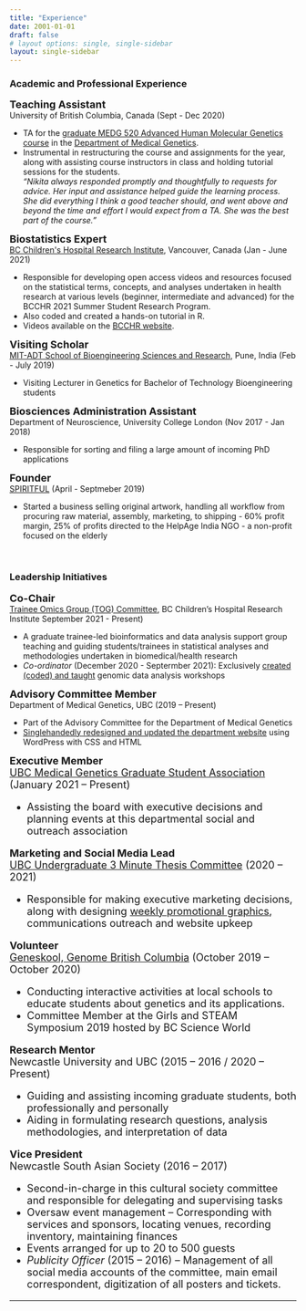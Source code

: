 ```yaml
---
title: "Experience"
date: 2001-01-01
draft: false
# layout options: single, single-sidebar
layout: single-sidebar
---  
```


### Academic and Professional Experience  

 <font size="4"> **Teaching Assistant** </font>     
University of British Columbia, Canada (Sept - Dec 2020)   
- TA for the [graduate MEDG 520 Advanced Human Molecular Genetics course](https://med-fom-medgen.sites.olt.ubc.ca/files/2020/10/MEDG520-syllabus-2020W-Final-1.pdf) in the [Department of Medical Genetics](https://medgen.med.ubc.ca/).  
- Instrumental in restructuring the course and assignments for the year, along with assisting course instructors in class and holding tutorial sessions for the students.  
*“Nikita always responded promptly and thoughtfully to requests for advice. Her input and assistance helped guide the learning process. She did everything I think a good teacher should, and went above and beyond the time and effort I would expect from a TA. She was the best part of the course.”*

<font size="4"> **Biostatistics Expert** </font>  
[BC Children's Hospital Research Institute](https://www.bcchr.ca), Vancouver, Canada (Jan - June 2021)  
- Responsible for developing open access videos and resources focused on the statistical terms, concepts, and analyses undertaken in health research at various levels (beginner, intermediate and advanced) for the BCCHR 2021 Summer Student Research Program.  
- Also coded and created a hands-on tutorial in R.  
- Videos available on the [BCCHR website](https://bcchr.ca/summerprogram/statistical-videos).  

 <font size="4"> **Visiting Scholar**  </font>   
[MIT-ADT School of Bioengineering Sciences and Research](https://www.mitbio.edu.in/), Pune, India (Feb - July 2019)  
- Visiting Lecturer in Genetics for Bachelor of Technology Bioengineering students  

 <font size="4"> **Biosciences Administration Assistant**  </font>   
Department of Neuroscience, University College London (Nov 2017 - Jan 2018)  
- Responsible for sorting and filing a large amount of incoming PhD applications  

 <font size="4"> **Founder**  </font>   
[SPIRITFUL](https://www.instagram.com/thespiritfulshop/) (April - Septmeber 2019)  
- Started a business selling original artwork, handling all workflow from procuring raw material, assembly, marketing, to shipping  - 60% profit margin, 25% of profits directed to the HelpAge India NGO - a non-profit focused on the elderly  

<br>

### Leadership Initiatives

 <font size="4"> **Co-Chair**  </font>   
[Trainee Omics Group (TOG) Committee](https://bcchr.ca/tog), BC Children’s Hospital Research Institute September 2021 - Present)  
- A graduate trainee-led bioinformatics and data analysis support group teaching and guiding students/trainees in statistical analyses and methodologies undertaken in biomedical/health research  
- *Co-ordinator* (December 2020 - Septermber 2021): Exclusively [created (coded) and taught](https://github.com/BCCHR-trainee-omics-group/StudyGroup/tree/master/workshops/RNA-seq-Workshop-2021) genomic data analysis workshops

 <font size="4"> **Advisory Committee Member**  </font>   
Department of Medical Genetics, UBC (2019 – Present)  
- Part of the Advisory Committee for the Department of Medical Genetics  
- [Singlehandedly redesigned and updated the department website](https://medgen.med.ubc.ca/) using WordPress with CSS and HTML

 <font size="4"> **Executive Member**  
[UBC Medical Genetics Graduate Student Association](https://mggsa.ca/) (January 2021 – Present)  
 - Assisting the board with executive decisions and planning events at this departmental social and outreach association  
 
  <font size="4"> **Marketing and Social Media Lead**  
 [UBC Undergraduate 3 Minute Thesis Committee](http://3mt.ca/) (2020 – 2021)  
 - Responsible for making executive marketing decisions, along with designing [weekly promotional graphics](https://twitter.com/ubc3mt/status/1359683538581401606/photo/1), communications outreach and website upkeep  
 
  <font size="4"> **Volunteer**  </font>   
 [Geneskool, Genome British Columbia](https://www.genomebc.ca/education/what-is-geneskool/) (October 2019 – October 2020)  
 - Conducting interactive activities at local schools to educate students about genetics and its applications.  
 - Committee Member at the Girls and STEAM Symposium 2019 hosted by BC Science World  

 <font size="4"> **Research Mentor**  </font>   
Newcastle University and UBC (2015 – 2016 / 2020 – Present)  
- Guiding and assisting incoming graduate students, both professionally and personally     
- Aiding in formulating research questions, analysis methodologies, and interpretation of data  

 <font size="4"> **Vice President**  </font>   
Newcastle South Asian Society (2016 – 2017)  
- Second-in-charge in this cultural society committee and responsible for delegating and supervising tasks  
- Oversaw event management – Corresponding with services and sponsors, locating venues, recording inventory, maintaining finances  
- Events arranged for up to 20 to 500 guests  
- *Publicity Officer* (2015 – 2016) – Management of all social media accounts of the committee, main email correspondent, digitization of all posters and tickets.


***

